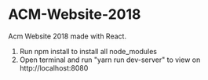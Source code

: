# ACM-Website-2018

Acm Website 2018 made with React.

1. Run npm install to install all node_modules
2. Open terminal and run "yarn run dev-server" to view on http://localhost:8080
